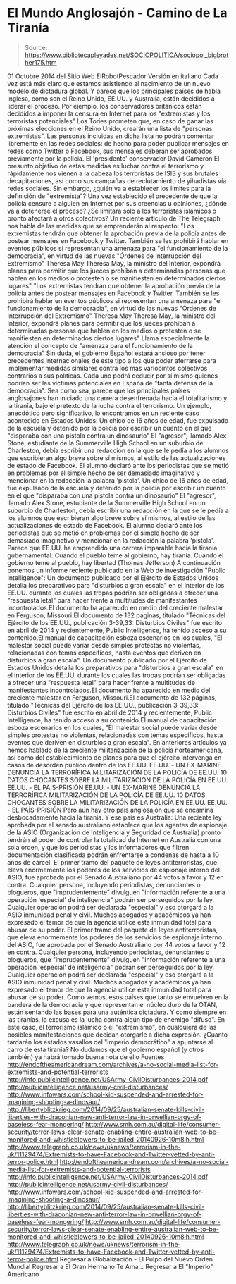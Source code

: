 # El Mundo Anglosajón - Camino de La Tiranía

> Source: https://www.bibliotecapleyades.net/SOCIOPOLITICA/sociopol_bigbrother175.htm

01 Octubre 2014
del Sitio Web ElRobotPescador
Versión en italiano
Cada vez está más claro que estamos asistiendo al nacimiento de un nuevo modelo de dictadura global. Y parece que los principales países de habla inglesa, como son el Reino Unido, EE.UU. y Australia, están decididos a liderar el proceso. Por ejemplo, los conservadores británicos están decididos a imponer la censura en Internet para los "extremistas y los terroristas potenciales" Los Tories prometen que, en caso de ganar las próximas elecciones en el Reino Unido, crearán una lista de "personas extremistas". Las personas incluidas en dicha lista no podrán comentar libremente en las redes sociales: de hecho para poder publicar mensajes en redes como Twitter o Facebook, sus mensajes deberán ser aprobados previamente por la policía.
El 'presidente' conservador
David Cameron
El presunto objetivo de estas medidas es luchar contra el terrorismo y rápidamente nos vienen a la cabeza los terroristas de ISIS y sus brutales decapitaciones, así como sus campañas de reclutamiento de yihadistas vía redes sociales. Sin embargo, ¿quién va a establecer los límites para la definición de "extremista"? Una vez establecido el precedente de que la policía censure a alguien en Internet por sus creencias u opiniones, ¿dónde va a detenerse el proceso? ¿Se limitará solo a los terroristas islámicos o pronto afectará a otros colectivos? Un reciente artículo de The Telegraph nos habla de las medidas que se emprenderán al respecto:
"Los extremistas tendrán que obtener la aprobación previa de la policía antes de postear mensajes en Facebook y Twitter. También se les prohibirá hablar en eventos públicos si representan una amenaza para "el funcionamiento de la democracia", en virtud de las nuevas "Órdenes de Interrupción del Extremismo" Theresa May Theresa May, la ministro del Interior, expondrá planes para permitir que los jueces prohíban a determinadas personas que hablen en los medios o protesten o se manifiesten en determinados ciertos lugares"
"Los extremistas tendrán que obtener la aprobación previa de la policía antes de postear mensajes en Facebook y Twitter. También se les prohibirá hablar en eventos públicos si representan una amenaza para "el funcionamiento de la democracia", en virtud de las nuevas "Órdenes de Interrupción del Extremismo"
Theresa May
Theresa May, la ministro del Interior, expondrá planes para permitir que los jueces prohíban a determinadas personas que hablen en los medios o protesten o se manifiesten en determinados ciertos lugares"
Llama especialmente la atención el concepto de "amenaza para el funcionamiento de la democracia" Sin duda, el gobierno Español estará ansioso por tener precedentes internacionales de este tipo a los que poder aferrarse para implementar medidas similares contra los más variopintos colectivos contrarios a sus políticas. Cada uno podrá deducir por sí mismo quienes podrían ser las víctimas potenciales en España de "tanta defensa de la democracia". Sea como sea, parece que los principales países anglosajones han iniciado una carrera desenfrenada hacia el totalitarismo y la tiranía, bajo el pretexto de la lucha contra el terrorismo. Un ejemplo, anecdótico pero significativo, lo encontramos en un reciente caso acontecido en Estados Unidos:
Un chico de 16 años de edad, fue expulsado de la escuela y detenido por la policía por escribir un cuento en el que "disparaba con una pistola contra un dinosaurio" El "agresor", llamado Alex Stone, estudiante de la Summerville High School en un suburbio de Charleston, debía escribir una redacción en la que se le pedía a los alumnos que escribieran algo breve sobre sí mismos, al estilo de las actualizaciones de estado de Facebook. El alumno declaró ante los periodistas que se metió en problemas por el simple hecho de ser demasiado imaginativo y mencionar en la redacción la palabra 'pistola'.
Un chico de 16 años de edad, fue expulsado de la escuela y detenido por la policía por escribir un cuento en el que "disparaba con una pistola contra un dinosaurio"
El "agresor", llamado Alex Stone, estudiante de la Summerville High School en un suburbio de Charleston, debía escribir una redacción en la que se le pedía a los alumnos que escribieran algo breve sobre sí mismos, al estilo de las actualizaciones de estado de Facebook. El alumno declaró ante los periodistas que se metió en problemas por el simple hecho de ser demasiado imaginativo y mencionar en la redacción la palabra 'pistola'.
Parece que EE.UU. ha emprendido una carrera imparable hacia la tiranía gubernamental.
Cuando el pueblo teme al gobierno, hay tiranía.
Cuando el gobierno teme al pueblo, hay libertad
(Thomas Jefferson)
A continuación ponemos un informe reciente publicado en la Web de investigación "Public Intelligence":
Un documento publicado por el Ejército de Estados Unidos detalla los preparativos para "disturbios a gran escala" en el interior de los EE.UU. durante los cuales las tropas podrían ser obligadas a ofrecer una "respuesta letal" para hacer frente a multitudes de manifestantes incontrolados.El documento ha aparecido en medio del creciente malestar en Ferguson, Missouri.El documento de 132 páginas, titulado "Técnicas del Ejército de los EE.UU., publicación 3-39,33: Disturbios Civiles" fue escrito en abril de 2014 y recientemente, Public Intelligence, ha tenido acceso a su contenido.El manual de capacitación esboza escenarios en los cuales, "El malestar social puede variar desde simples protestas no violentas, relacionadas con temas específicos, hasta eventos que deriven en disturbios a gran escala".
Un documento publicado por el Ejército de Estados Unidos detalla los preparativos para "disturbios a gran escala" en el interior de los EE.UU. durante los cuales las tropas podrían ser obligadas a ofrecer una "respuesta letal" para hacer frente a multitudes de manifestantes incontrolados.El documento ha aparecido en medio del creciente malestar en Ferguson, Missouri.El documento de 132 páginas, titulado "Técnicas del Ejército de los EE.UU., publicación 3-39,33: Disturbios Civiles" fue escrito en abril de 2014 y recientemente, Public Intelligence, ha tenido acceso a su contenido.El manual de capacitación esboza escenarios en los cuales,
"El malestar social puede variar desde simples protestas no violentas, relacionadas con temas específicos, hasta eventos que deriven en disturbios a gran escala".
En anteriores artículos ya hemos hablado de la creciente militarización de la policía norteamericana, así como del establecimiento de planes para que el ejército intervenga en casos de desorden público dentro de los EE.UU.
EE.UU. - UN EX-MARINE DENUNCIA LA TERRORÍFICA MILITARIZACIÓN DE LA POLICÍA DE EE.UU. 10 DATOS CHOCANTES SOBRE LA MILITARIZACIÓN DE LA POLICÍA EN EE.UU. EE.UU. - EL PAÍS-PRISIÓN
EE.UU. - UN EX-MARINE DENUNCIA LA TERRORÍFICA MILITARIZACIÓN DE LA POLICÍA DE EE.UU.
10 DATOS CHOCANTES SOBRE LA MILITARIZACIÓN DE LA POLICÍA EN EE.UU.
EE.UU. - EL PAÍS-PRISIÓN
Pero aún hay otro país anglosajón que se encamina desbocadamente hacia la tiranía. Y ese país es Australia:
Una reciente ley aprobada por el senado australiano establece que los agentes de espionaje de la ASIO (Organización de Inteligencia y Seguridad de Australia) pronto tendrán el poder de controlar la totalidad de Internet en Australia con una sola orden, y que los periodistas y los informadores que filtren documentación clasificada podrán enfrentarse a condenas de hasta a 10 años de cárcel.
El primer tramo del paquete de leyes antiterroristas, que eleva enormemente los poderes de los servicios de espionaje interno del ASIO, fue aprobada por el Senado Australiano por 44 votos a favor y 12 en contra. Cualquier persona, incluyendo periodistas, denunciantes o blogueros, que "imprudentemente" divulguen "información referente a una operación 'especial' de inteligencia" podrán ser perseguidos por la ley. Cualquier operación podrá ser declarada "especial" y eso otorgará a la ASIO inmunidad penal y civil. Muchos abogados y académicos ya han expresado el temor de que la agencia utilice esta inmunidad total para abusar de su poder.
El primer tramo del paquete de leyes antiterroristas, que eleva enormemente los poderes de los servicios de espionaje interno del ASIO, fue aprobada por el Senado Australiano por 44 votos a favor y 12 en contra.
Cualquier persona, incluyendo periodistas, denunciantes o blogueros, que "imprudentemente" divulguen "información referente a una operación 'especial' de inteligencia" podrán ser perseguidos por la ley. Cualquier operación podrá ser declarada "especial" y eso otorgará a la ASIO inmunidad penal y civil. Muchos abogados y académicos ya han expresado el temor de que la agencia utilice esta inmunidad total para abusar de su poder.
Como vemos, esos países que tanto se envuelven en la bandera de la democracia y que representan el núcleo duro de la OTAN, están sentando las bases para una auténtica dictadura. Y como siempre en las tiranías, la excusa es la lucha contra algún tipo de enemigo "difuso". En este caso, el terrorismo islámico o el "extremismo", en cualquiera de las posibles manifestaciones que decidan otorgarle a dicha expresión. ¿Cuanto tardarán los estados vasallos del "imperio democrático" a apuntarse al carro de esta tiranía? No dudamos que el gobierno español (y otros también) ya habrá tomado buena nota de ello
Fuentes
http://endoftheamericandream.com/archives/a-no-social-media-list-for-extremists-and-potential-terrorists http://info.publicintelligence.net/USArmy-CivilDisturbances-2014.pdf http://publicintelligence.net/usarmy-civil-disturbances/ http://www.infowars.com/school-kid-suspended-and-arrested-for-imagining-shooting-a-dinosaur/ http://libertyblitzkrieg.com/2014/09/25/australian-senate-kills-civil-liberties-with-draconian-new-anti-terror-law-in-orwellian-orgy-of-baseless-fear-mongering/ http://www.smh.com.au/digital-life/consumer-security/terror-laws-clear-senate-enabling-entire-australian-web-to-be-monitored-and-whistleblowers-to-be-jailed-20140926-10m8ih.html http://www.telegraph.co.uk/news/uknews/terrorism-in-the-uk/11129474/Extremists-to-have-Facebook-and-Twitter-vetted-by-anti-terror-police.html
http://endoftheamericandream.com/archives/a-no-social-media-list-for-extremists-and-potential-terrorists
http://info.publicintelligence.net/USArmy-CivilDisturbances-2014.pdf
http://publicintelligence.net/usarmy-civil-disturbances/
http://www.infowars.com/school-kid-suspended-and-arrested-for-imagining-shooting-a-dinosaur/
http://libertyblitzkrieg.com/2014/09/25/australian-senate-kills-civil-liberties-with-draconian-new-anti-terror-law-in-orwellian-orgy-of-baseless-fear-mongering/
http://www.smh.com.au/digital-life/consumer-security/terror-laws-clear-senate-enabling-entire-australian-web-to-be-monitored-and-whistleblowers-to-be-jailed-20140926-10m8ih.html
http://www.telegraph.co.uk/news/uknews/terrorism-in-the-uk/11129474/Extremists-to-have-Facebook-and-Twitter-vetted-by-anti-terror-police.html
Regresar a Globalización - El Pulpo del Nuevo Orden Mundial
Regresar a El Gran Hermano Te Ama...
Regresar a El "Imperio" Americano
